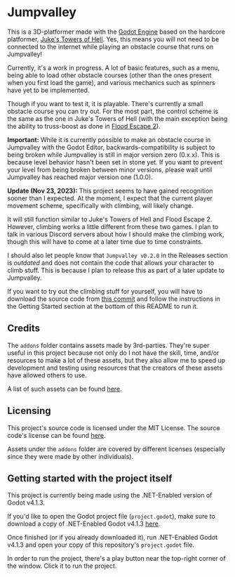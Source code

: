 # Jumpvalley

This is a 3D-platformer made with the [Godot Engine](https://godotengine.org) based on the hardcore platformer, [Juke's Towers of Hell](https://www.roblox.com/games/8562822414/Jukes-Towers-of-Hell). Yes, this means you will not need to be connected to the internet while playing an obstacle course that runs on Jumpvalley!

Currently, it's a work in progress. A lot of basic features, such as a menu, being able to load other obstacle courses (other than the ones present when you first load the game), and various mechanics such as spinners have yet to be implemented.

Though if you want to test it, it is playable. There's currently a small obstacle course you can try out. For the most part, the control scheme is the same as the one in Juke's Towers of Hell (with the main exception being the ability to truss-boost as done in [Flood Escape 2](https://www.roblox.com/games/738339342/Flood-Escape-2)).

**Important:** While it is currently possible to make an obstacle course in Jumpvalley with the Godot Editor, backwards-compatibility is subject to being broken while Jumpvalley is still in major version zero (0.x.x). This is because level behavior hasn't been set in stone yet. If you want to prevent your level from being broken between minor versions, please wait until Jumpvalley has reached major version one (1.0.0).

**Update (Nov 23, 2023):** This project seems to have gained recognition sooner than I expected. At the moment, I expect that the current player movement scheme, specifically with climbing, will likely change.

It will still function similar to Juke's Towers of Hell and Flood Escape 2. However, climbing works a little different from these two games. I plan to talk in various Discord servers about how I should make the climbing work, though this will have to come at a later time due to time constraints.

I should also let people know that ```Jumpvalley v0.2.0``` in the Releases section is *outdated* and does not contain the code that allows your character to climb stuff. This is because I plan to release this as part of a later update to Jumpvalley.

If you want to try out the climbing stuff for yourself, you will have to download the source code from [this commit](https://github.com/UTheDev/jumpvalley/tree/968d217c4981207cfda47e90490d3f2a38697ca8) and follow the instructions in the Getting Started section at the bottom of this README to run it.

## Credits

The ```addons``` folder contains assets made by 3rd-parties. They're super useful in this project because not only do I not have the skill, time, and/or resources to make a lot of these assets, but they also allow me to speed up development and testing using resources that the creators of these assets have allowed others to use.

A list of such assets can be found [here](https://github.com/UTheDev/jumpvalley/blob/main/credits.md).

## Licensing

This project's source code is licensed under the MIT License. The source code's license can be found [here](https://github.com/UTheDev/jumpvalley/blob/main/LICENSE.md).

Assets under the ```addons``` folder are covered by different licenses (especially since they were made by other individuals).

## Getting started with the project itself

This project is currently being made using the .NET-Enabled version of Godot v4.1.3.

If you'd like to open the Godot project file (```project.godot```), make sure to download a copy of .NET-Enabled Godot v4.1.3 [here](https://godotengine.org/download).

Once finished (or if you already downloaded it), run .NET-Enabled Godot v4.1.3 and open your copy of this repository's ```project.godot``` file.

In order to run the project, there's a play button near the top-right corner of the window. Click it to run the project.
